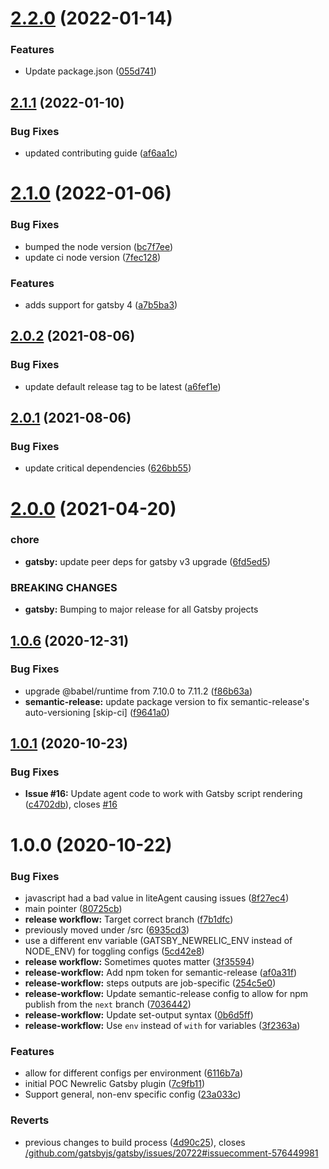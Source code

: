 # [2.2.0](https://github.com/newrelic/gatsby-plugin-newrelic/compare/v2.1.1...v2.2.0) (2022-01-14)


### Features

* Update package.json ([055d741](https://github.com/newrelic/gatsby-plugin-newrelic/commit/055d741013585b1cec6d6f5441104cfca8170ff5))

## [2.1.1](https://github.com/newrelic/gatsby-plugin-newrelic/compare/v2.1.0...v2.1.1) (2022-01-10)


### Bug Fixes

* updated contributing guide ([af6aa1c](https://github.com/newrelic/gatsby-plugin-newrelic/commit/af6aa1c48603a36641099b7ab6c2612e31fa11bc))

# [2.1.0](https://github.com/newrelic/gatsby-plugin-newrelic/compare/v2.0.2...v2.1.0) (2022-01-06)


### Bug Fixes

* bumped the node version ([bc7f7ee](https://github.com/newrelic/gatsby-plugin-newrelic/commit/bc7f7ee43f68a07a6381fded83195786783399a6))
* update ci node version ([7fec128](https://github.com/newrelic/gatsby-plugin-newrelic/commit/7fec128c63852a78f8be23a3bb06cb65c7322c65))


### Features

* adds support for gatsby 4 ([a7b5ba3](https://github.com/newrelic/gatsby-plugin-newrelic/commit/a7b5ba3c21aa772e7c300af167f894cf5019dd45))

## [2.0.2](https://github.com/newrelic/gatsby-plugin-newrelic/compare/v2.0.1...v2.0.2) (2021-08-06)


### Bug Fixes

* update default release tag to be latest ([a6fef1e](https://github.com/newrelic/gatsby-plugin-newrelic/commit/a6fef1ec5b981d6b82ef3e44bdf756c303ce9ce0))

## [2.0.1](https://github.com/newrelic/gatsby-plugin-newrelic/compare/v2.0.0...v2.0.1) (2021-08-06)


### Bug Fixes

* update critical dependencies ([626bb55](https://github.com/newrelic/gatsby-plugin-newrelic/commit/626bb555dfe37995682e7c6f884abfefb109573f))

# [2.0.0](https://github.com/newrelic/gatsby-plugin-newrelic/compare/v1.0.6...v2.0.0) (2021-04-20)


### chore

* **gatsby:** update peer deps for gatsby v3 upgrade ([6fd5ed5](https://github.com/newrelic/gatsby-plugin-newrelic/commit/6fd5ed5ed3f4ef395cbff91a75a4838c266b29d6))


### BREAKING CHANGES

* **gatsby:** Bumping to major release for all Gatsby projects

## [1.0.6](https://github.com/newrelic/gatsby-plugin-newrelic/compare/v1.0.5...v1.0.6) (2020-12-31)


### Bug Fixes

* upgrade @babel/runtime from 7.10.0 to 7.11.2 ([f86b63a](https://github.com/newrelic/gatsby-plugin-newrelic/commit/f86b63a8674b65ac2edef921f85b140d7fab4f88))
* **semantic-release:** update package version to fix semantic-release's auto-versioning [skip-ci] ([f9641a0](https://github.com/newrelic/gatsby-plugin-newrelic/commit/f9641a0734571bc04c8b0c245f27e6e7d00092e5))

## [1.0.1](https://github.com/newrelic/gatsby-plugin-newrelic/compare/v1.0.0...v1.0.1) (2020-10-23)


### Bug Fixes

* **Issue #16:** Update agent code to work with Gatsby script rendering ([c4702db](https://github.com/newrelic/gatsby-plugin-newrelic/commit/c4702db15f06f8e48b36f2a330712a0bf4043f9f)), closes [#16](https://github.com/newrelic/gatsby-plugin-newrelic/issues/16)

# 1.0.0 (2020-10-22)


### Bug Fixes

* javascript had a bad value in liteAgent causing issues ([8f27ec4](https://github.com/newrelic/gatsby-plugin-newrelic/commit/8f27ec456d5732970a16fb32d585b6c2d0c68cfd))
* main pointer ([80725cb](https://github.com/newrelic/gatsby-plugin-newrelic/commit/80725cb251af2b6f93746ce819fc90fad5583607))
* **release workflow:** Target correct branch ([f7b1dfc](https://github.com/newrelic/gatsby-plugin-newrelic/commit/f7b1dfc21abb96f688506c1f7d2ebcc288bd69c8))
* previously moved under /src ([6935cd3](https://github.com/newrelic/gatsby-plugin-newrelic/commit/6935cd368a7f75dd2a31b1b1abb12392b08cb57f))
* use a different env variable (GATSBY_NEWRELIC_ENV instead of NODE_ENV) for toggling configs ([5cd42e8](https://github.com/newrelic/gatsby-plugin-newrelic/commit/5cd42e832f0588764dc332ce7ebd05794de5106a))
* **release workflow:** Sometimes quotes matter ([3f35594](https://github.com/newrelic/gatsby-plugin-newrelic/commit/3f35594823739990dc5c9ea3d57a9bc92c19de63))
* **release-workflow:** Add npm token for semantic-release ([af0a31f](https://github.com/newrelic/gatsby-plugin-newrelic/commit/af0a31f9e2566bd048968c7d25aa46df504987b7))
* **release-workflow:** steps outputs are job-specific ([254c5e0](https://github.com/newrelic/gatsby-plugin-newrelic/commit/254c5e0962597cfc2c14fa969a503bf43646dbf2))
* **release-workflow:** Update semantic-release config to allow for npm publish from the `next` branch ([7036442](https://github.com/newrelic/gatsby-plugin-newrelic/commit/70364425a00e6db9f37d4e2ae4743fc386ee7700))
* **release-workflow:** Update set-output syntax ([0b6d5ff](https://github.com/newrelic/gatsby-plugin-newrelic/commit/0b6d5ff8283067c0211b978eee58d8e58a7a5556))
* **release-workflow:** Use `env` instead of `with` for variables ([3f2363a](https://github.com/newrelic/gatsby-plugin-newrelic/commit/3f2363a60568e0935224de0c31b60ab4310b7ab9))


### Features

* allow for different configs per environment ([6116b7a](https://github.com/newrelic/gatsby-plugin-newrelic/commit/6116b7a127d3a11dda203b9fcbf9d88640495f81))
* initial POC Newrelic Gatsby plugin ([7c9fb11](https://github.com/newrelic/gatsby-plugin-newrelic/commit/7c9fb11c9aaaa0245dfd346d44c2ad27023bab6f))
* Support general, non-env specific config ([23a033c](https://github.com/newrelic/gatsby-plugin-newrelic/commit/23a033c0c8846c872c9c75e5cd456f434991718f))


### Reverts

* previous changes to build process ([4d90c25](https://github.com/newrelic/gatsby-plugin-newrelic/commit/4d90c25f60d984242be8383622437429b9cf56ae)), closes [/github.com/gatsbyjs/gatsby/issues/20722#issuecomment-576449981](https://github.com//github.com/gatsbyjs/gatsby/issues/20722/issues/issuecomment-576449981)
